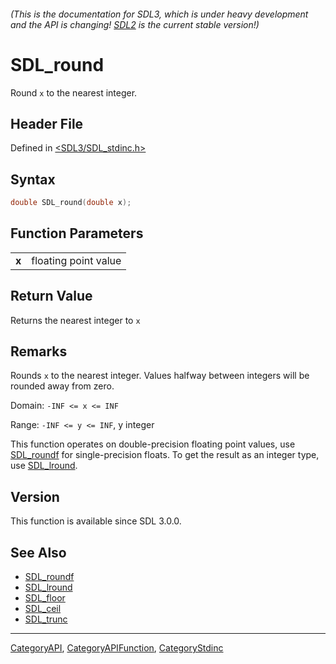 ###### (This is the documentation for SDL3, which is under heavy development and the API is changing! [SDL2](https://wiki.libsdl.org/SDL2/) is the current stable version!)
# SDL_round

Round `x` to the nearest integer.

## Header File

Defined in [<SDL3/SDL_stdinc.h>](https://github.com/libsdl-org/SDL/blob/main/include/SDL3/SDL_stdinc.h)

## Syntax

```c
double SDL_round(double x);

```

## Function Parameters

|           |                      |
| --------- | -------------------- |
| **x**     | floating point value |

## Return Value

Returns the nearest integer to `x`

## Remarks

Rounds `x` to the nearest integer. Values halfway between integers will be
rounded away from zero.

Domain: `-INF <= x <= INF`

Range: `-INF <= y <= INF`, y integer

This function operates on double-precision floating point values, use
[SDL_roundf](SDL_roundf) for single-precision floats. To get the result as
an integer type, use [SDL_lround](SDL_lround).

## Version

This function is available since SDL 3.0.0.

## See Also

- [SDL_roundf](SDL_roundf)
- [SDL_lround](SDL_lround)
- [SDL_floor](SDL_floor)
- [SDL_ceil](SDL_ceil)
- [SDL_trunc](SDL_trunc)

----
[CategoryAPI](CategoryAPI), [CategoryAPIFunction](CategoryAPIFunction), [CategoryStdinc](CategoryStdinc)

